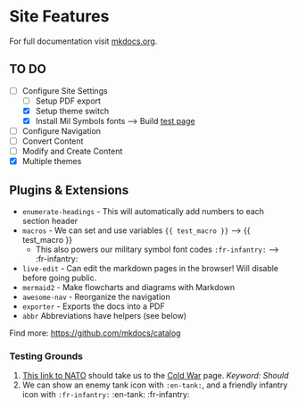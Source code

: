 # Site Features

For full documentation visit [mkdocs.org](https://www.mkdocs.org).

## TO DO

- [ ] Configure Site Settings
    * [ ] Setup PDF export
    * [x] Setup theme switch 
    * [x] Install Mil Symbols fonts --> Build [test page](symbols.html)
- [ ] Configure Navigation
- [ ] Convert Content
- [ ] Modify and Create Content
- [x] Multiple themes

## Plugins & Extensions

* `enumerate-headings` - This will automatically add numbers to each section header
* `macros` - We can set and use variables `{{ test_macro }}` --> {{ test_macro }}
    * This also powers our military symbol font codes `:fr-infantry:` --> :fr-infantry:
* `live-edit` - Can edit the markdown pages in the browser! Will disable before going public.
* `mermaid2` - Make flowcharts and diagrams with Markdown
* `awesome-nav` - Reorganize the navigation
* `exporter` - Exports the docs into a PDF
* `abbr` Abbreviations have helpers (see below)

Find more: https://github.com/mkdocs/catalog

### Testing Grounds

1. [This link to NATO](FCCW/FCCW.html#NATO) should take us to the [Cold War](FCCW/FCCW.html#NATO) page. _Keyword: *Should*_
2. We can show an enemy tank icon with `:en-tank:`, and a friendly infantry icon with `:fr-infantry:`
:en-tank: :fr-infantry:

